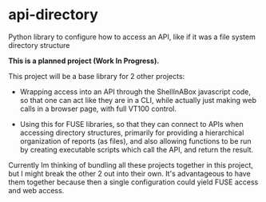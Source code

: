 # api-directory
Python library to configure how to access an API, like if it was a file system directory structure

**This is a planned project (Work In Progress).**

This project will be a base library for 2 other projects:

- Wrapping access into an API through the ShellInABox javascript code, so that one can act like they are in a CLI, while actually just making web calls in a browser page, with full VT100 control.

- Using this for FUSE libraries, so that they can connect to APIs when accessing directory structures, primarily for providing a hierarchical organization of reports (as files), and also allowing functions to be run by creating executable scripts which call the API, and return the result.

Currently Im thinking of bundling all these projects together in this project, but I might break the other 2 out into their own.  It's advantageous to have them together because then a single configuration could yield FUSE access and web access.
